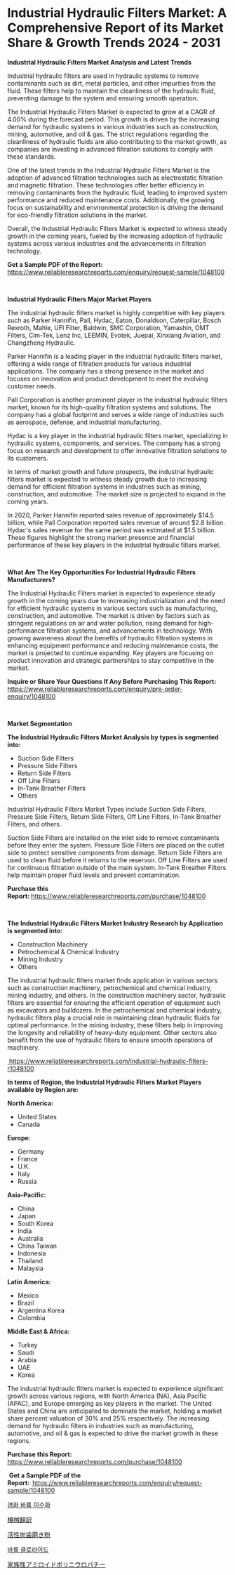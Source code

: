 <p><h1>Industrial Hydraulic Filters Market: A Comprehensive Report of its Market Share & Growth Trends 2024 - 2031</h1></p><p><strong>Industrial Hydraulic Filters Market Analysis and Latest Trends</strong></p>
<p><p>Industrial hydraulic filters are used in hydraulic systems to remove contaminants such as dirt, metal particles, and other impurities from the fluid. These filters help to maintain the cleanliness of the hydraulic fluid, preventing damage to the system and ensuring smooth operation.</p><p>The Industrial Hydraulic Filters Market is expected to grow at a CAGR of 4.00% during the forecast period. This growth is driven by the increasing demand for hydraulic systems in various industries such as construction, mining, automotive, and oil & gas. The strict regulations regarding the cleanliness of hydraulic fluids are also contributing to the market growth, as companies are investing in advanced filtration solutions to comply with these standards.</p><p>One of the latest trends in the Industrial Hydraulic Filters Market is the adoption of advanced filtration technologies such as electrostatic filtration and magnetic filtration. These technologies offer better efficiency in removing contaminants from the hydraulic fluid, leading to improved system performance and reduced maintenance costs. Additionally, the growing focus on sustainability and environmental protection is driving the demand for eco-friendly filtration solutions in the market.</p><p>Overall, the Industrial Hydraulic Filters Market is expected to witness steady growth in the coming years, fueled by the increasing adoption of hydraulic systems across various industries and the advancements in filtration technology.</p></p>
<p><strong>Get a Sample PDF of the Report:&nbsp;</strong> <a href="https://www.reliableresearchreports.com/enquiry/request-sample/1048100">https://www.reliableresearchreports.com/enquiry/request-sample/1048100</a></p>
<p>&nbsp;</p>
<p><strong>Industrial Hydraulic Filters Major Market Players</strong></p>
<p><p>The industrial hydraulic filters market is highly competitive with key players such as Parker Hannifin, Pall, Hydac, Eaton, Donaldson, Caterpillar, Bosch Rexroth, Mahle, UFI Filter, Baldwin, SMC Corporation, Yamashin, OMT Filters, Cim-Tek, Lenz Inc, LEEMIN, Evotek, Juepai, Xinxiang Aviation, and Changzheng Hydraulic. </p><p>Parker Hannifin is a leading player in the industrial hydraulic filters market, offering a wide range of filtration products for various industrial applications. The company has a strong presence in the market and focuses on innovation and product development to meet the evolving customer needs.</p><p>Pall Corporation is another prominent player in the industrial hydraulic filters market, known for its high-quality filtration systems and solutions. The company has a global footprint and serves a wide range of industries such as aerospace, defense, and industrial manufacturing.</p><p>Hydac is a key player in the industrial hydraulic filters market, specializing in hydraulic systems, components, and services. The company has a strong focus on research and development to offer innovative filtration solutions to its customers.</p><p>In terms of market growth and future prospects, the industrial hydraulic filters market is expected to witness steady growth due to increasing demand for efficient filtration systems in industries such as mining, construction, and automotive. The market size is projected to expand in the coming years.</p><p>In 2020, Parker Hannifin reported sales revenue of approximately $14.5 billion, while Pall Corporation reported sales revenue of around $2.8 billion. Hydac's sales revenue for the same period was estimated at $1.5 billion. These figures highlight the strong market presence and financial performance of these key players in the industrial hydraulic filters market.</p></p>
<p>&nbsp;</p>
<p><strong>What Are The Key Opportunities For Industrial Hydraulic Filters Manufacturers?</strong></p>
<p><p>The Industrial Hydraulic Filters market is expected to experience steady growth in the coming years due to increasing industrialization and the need for efficient hydraulic systems in various sectors such as manufacturing, construction, and automotive. The market is driven by factors such as stringent regulations on air and water pollution, rising demand for high-performance filtration systems, and advancements in technology. With growing awareness about the benefits of hydraulic filtration systems in enhancing equipment performance and reducing maintenance costs, the market is projected to continue expanding. Key players are focusing on product innovation and strategic partnerships to stay competitive in the market.</p></p>
<p><strong>Inquire or Share Your Questions If Any Before Purchasing This Report:</strong> <a href="https://www.reliableresearchreports.com/enquiry/pre-order-enquiry/1048100">https://www.reliableresearchreports.com/enquiry/pre-order-enquiry/1048100</a></p>
<p>&nbsp;</p>
<p><strong>Market Segmentation</strong></p>
<p><strong>The Industrial Hydraulic Filters Market Analysis by types is segmented into:</strong></p>
<p><ul><li>Suction Side Filters</li><li>Pressure Side Filters</li><li>Return Side Filters</li><li>Off Line Filters</li><li>In-Tank Breather Filters</li><li>Others</li></ul></p>
<p><p>Industrial Hydraulic Filters Market Types include Suction Side Filters, Pressure Side Filters, Return Side Filters, Off Line Filters, In-Tank Breather Filters, and others. </p><p>Suction Side Filters are installed on the inlet side to remove contaminants before they enter the system. Pressure Side Filters are placed on the outlet side to protect sensitive components from damage. Return Side Filters are used to clean fluid before it returns to the reservoir. Off Line Filters are used for continuous filtration outside of the main system. In-Tank Breather Filters help maintain proper fluid levels and prevent contamination.</p></p>
<p><strong>Purchase this Report:&nbsp;</strong><a href="https://www.reliableresearchreports.com/purchase/1048100">https://www.reliableresearchreports.com/purchase/1048100</a></p>
<p>&nbsp;</p>
<p><strong>The Industrial Hydraulic Filters Market Industry Research by Application is segmented into:</strong></p>
<p><ul><li>Construction Machinery</li><li>Petrochemical & Chemical Industry</li><li>Mining Industry</li><li>Others</li></ul></p>
<p><p>The industrial hydraulic filters market finds application in various sectors such as construction machinery, petrochemical and chemical industry, mining industry, and others. In the construction machinery sector, hydraulic filters are essential for ensuring the efficient operation of equipment such as excavators and bulldozers. In the petrochemical and chemical industry, hydraulic filters play a crucial role in maintaining clean hydraulic fluids for optimal performance. In the mining industry, these filters help in improving the longevity and reliability of heavy-duty equipment. Other sectors also benefit from the use of hydraulic filters to ensure smooth operations of machinery.</p></p>
<p><a href="https://www.reliableresearchreports.com/industrial-hydraulic-filters-r1048100">&nbsp;https://www.reliableresearchreports.com/industrial-hydraulic-filters-r1048100</a></p>
<p><strong>In terms of Region, the Industrial Hydraulic Filters Market Players available by Region are:</strong></p>
<p>
    <p> <strong> North America: </strong>
        <ul>
            <li>United States</li>
            <li>Canada</li>
        </ul>
        </p> 
    <p> <strong> Europe: </strong>
        <ul>
            <li>Germany</li>
            <li>France</li>
            <li>U.K.</li>
            <li>Italy</li>
            <li>Russia</li>
        </ul>
        </p> 
    <p> <strong> Asia-Pacific: </strong>
        <ul>
            <li>China</li>
            <li>Japan</li>
            <li>South Korea</li>
            <li>India</li>
            <li>Australia</li>
            <li>China Taiwan</li>
            <li>Indonesia</li>
            <li>Thailand</li>
            <li>Malaysia</li>
        </ul>
        </p> 
    <p> <strong> Latin America: </strong>
        <ul>
            <li>Mexico</li>
            <li>Brazil</li>
            <li>Argentina Korea</li>
            <li>Colombia</li>
        </ul>
        </p> 
    <p> <strong> Middle East & Africa: </strong>
        <ul>
            <li>Turkey</li>
            <li>Saudi</li>
            <li>Arabia</li>
            <li>UAE</li>
            <li>Korea</li>
        </ul>
    </p>
    </p>
<p><p>The industrial hydraulic filters market is expected to experience significant growth across various regions, with North America (NA), Asia Pacific (APAC), and Europe emerging as key players in the market. The United States and China are anticipated to dominate the market, holding a market share percent valuation of 30% and 25% respectively. The increasing demand for hydraulic filters in industries such as manufacturing, automotive, and oil & gas is expected to drive the market growth in these regions.</p></p>
<p><strong>Purchase this Report: </strong><a href="https://www.reliableresearchreports.com/purchase/1048100">https://www.reliableresearchreports.com/purchase/1048100</a></p>
<p>&nbsp;<strong>Get a Sample PDF of the Report:&nbsp;&nbsp;</strong><a href="https://www.reliableresearchreports.com/enquiry/request-sample/1048100">https://www.reliableresearchreports.com/enquiry/request-sample/1048100</a></p>
<p><strong></strong></p>
<p><p><a href="https://github.com/CliftonFisher9067/Market-Research-Report-List-1/blob/main/274967119339.md">염화 바륨 이수화</a></p><p><a href="https://medium.com/@aaronanfotrrd897367/%E3%83%9E%E3%82%B7%E3%83%B3%E7%BF%BB%E8%A8%B3%E5%B8%82%E5%A0%B4%E3%81%AF-%E5%B8%82%E5%A0%B4%E3%82%B7%E3%82%A7%E3%82%A2-%E5%B8%82%E5%A0%B4%E5%8B%95%E5%90%91-%E5%B8%82%E5%A0%B4%E6%88%90%E9%95%B7%E3%81%AB%E9%96%A2%E3%81%99%E3%82%8B%E6%83%85%E5%A0%B1%E3%82%92%E6%8F%90%E4%BE%9B%E3%81%97%E3%81%BE%E3%81%99-674b20519c46">機械翻訳</a></p><p><a href="https://medium.com/@lilliandach1969/%E3%82%A2%E3%82%AF%E3%83%86%E3%82%A3%E3%83%96%E5%8C%96%E3%81%95%E3%82%8C%E3%81%9F%E6%9C%A8%E7%82%AD%E5%85%A5%E3%82%8A%E6%AD%AF%E7%A3%A8%E3%81%8D%E5%B8%82%E5%A0%B4-%E7%AB%B6%E4%BA%89%E5%88%86%E6%9E%90-%E5%B8%82%E5%A0%B4%E5%8B%95%E5%90%91-2031%E5%B9%B4%E3%81%BE%E3%81%A7%E3%81%AE%E4%BA%88%E6%B8%AC-360ac7df169a">活性炭歯磨き粉</a></p><p><a href="https://github.com/fernandotryO5lson96765/Market-Research-Report-List-1/blob/main/747083319340.md">바륨 클로라이드</a></p><p><a href="https://github.com/EmoryYundt1935/Market-Research-Report-List-1/blob/main/367853020854.md">家族性アミロイドポリニウロパチー</a></p></p>